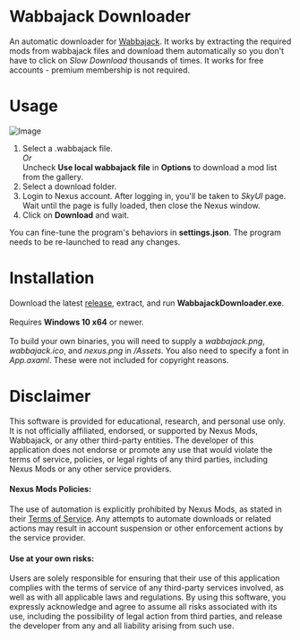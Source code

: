 # Wabbajack Downloader
An automatic downloader for [Wabbajack](https://github.com/wabbajack-tools/wabbajack). It works by extracting the required mods from wabbajack files and download them automatically so you don't have to click on *Slow Download* thousands of times. It works for free accounts - premium membership is not required.
# Usage
![Image](https://github.com/ent3m/WabbajackDownloader/blob/master/WabbajackDownloader/Assets/screenshot.png)

1. Select a .wabbajack file.<br>
*Or*<br>
Uncheck **Use local wabbajack file** in **Options** to download a mod list from the gallery.
2. Select a download folder.
3. Login to Nexus account. After logging in, you'll be taken to *SkyUI* page.<br>
Wait until the page is fully loaded, then close the Nexus window.
5. Click on **Download** and wait.<br>

You can fine-tune the program's behaviors in **settings.json**. The program needs to be re-launched to read any changes.

# Installation
Download the latest [release](https://github.com/ent3m/WabbajackDownloader/releases), extract, and run **WabbajackDownloader.exe**.<br><br>
Requires **Windows 10 x64** or newer.<br><br>
To build your own binaries, you will need to supply a *wabbajack.png*, *wabbajack.ico*, and *nexus.png* in */Assets*. You also need to specify a font in *App.axaml*. These were not included for copyright reasons.

# Disclaimer
This software is provided for educational, research, and personal use only. It is not officially affiliated, endorsed, or supported by Nexus Mods, Wabbajack, or any other third-party entities. The developer of this application does not endorse or promote any use that would violate the terms of service, policies, or legal rights of any third parties, including Nexus Mods or any other service providers.

#### Nexus Mods Policies:
The use of automation is explicitly prohibited by Nexus Mods, as stated in their [Terms of Service](https://help.nexusmods.com/article/18-terms-of-service). Any attempts to automate downloads or related actions may result in account suspension or other enforcement actions by the service provider.

#### Use at your own risks:
Users are solely responsible for ensuring that their use of this application complies with the terms of service of any third-party services involved, as well as with all applicable laws and regulations. By using this software, you expressly acknowledge and agree to assume all risks associated with its use, including the possibility of legal action from third parties, and release the developer from any and all liability arising from such use.
